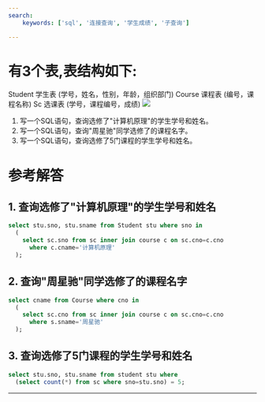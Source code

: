 ```yaml
---
search:
    keywords: ['sql', '连接查询', '学生成绩', '子查询']

---
```



# 有3个表,表结构如下:
Student 学生表 (学号，姓名，性别，年龄，组织部门) 
Course 课程表 (编号，课程名称) 
Sc 选课表 (学号，课程编号，成绩) 
![](/assets/picture18.png)
1. 写一个SQL语句，查询选修了"计算机原理"的学生学号和姓名。
2. 写一个SQL语句，查询"周星驰"同学选修了的课程名字。
3. 写一个SQL语句，查询选修了5门课程的学生学号和姓名。


# 参考解答

## 1. 查询选修了"计算机原理"的学生学号和姓名
```sql
select stu.sno, stu.sname from Student stu where sno in
  (
    select sc.sno from sc inner join course c on sc.cno=c.cno 
      where c.cname='计算机原理'     
  ); 
```

## 2. 查询"周星驰"同学选修了的课程名字
```sql
select cname from Course where cno in 
  (
    select sc.cno from sc inner join course c on sc.cno=c.cno 
      where s.sname='周星驰'
  );
```

## 3. 查询选修了5门课程的学生学号和姓名
```sql
select stu.sno, stu.sname from student stu where 
  (select count(*) from sc where sno=stu.sno) = 5;
```


---